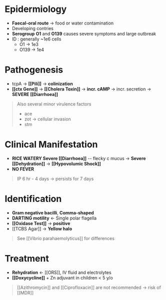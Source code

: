 # Epidermiology
- **Faecal-oral route** -> food or water contamination
- Developing contries
- **Serogroup** **O1** and **O139** causes severe symptoms and large outbreak
- ID : generally ~1e6 cells
	- O1 -> 1e3
	- O139 -> 1e4

# Pathogenesis
- tcpA -> **[[Pili]]** -> **colinization**
- **[[ctx Gene]]** -> **[[Cholera Toxin]]** -> **incr. cAMP** -> incr. secretion -> **SEVERE [[Diarrhoea]]**
> Also several minor virulence factors
> - ace
> - zot -> cellular invasion
> - stm

# Clinical Manifestation
- **RICE WATERY Severe [[Diarrhoea]]** -- flecky c mucus -> **Severe [[Dehydration]]** -> **[[Hypovolumic Shock]]**
- **NO FEVER**
> IP 6 hr - 4 days -> persists for 7 days

# Identification
- **Gram negative bacilli**, **Comma-shaped**
- **DARTING motility** <- Single polar flagella
- **[[Oxidase Test]]** -> **positive**
- [[TCBS Agar]] -> **Yellow halo**
> See [[Vibrio parahaemolyticus]] for differences

# Treatment
- **Rehydration** <- [[ORS]], IV fluid and electrolytes 
- **[[Doxycycline]]** + Zn adjuvant in children < 5 y/o
> [[Azithromycin]] and [[Ciprofloxacin]] are not recommended -> risk of [[MDR]]
